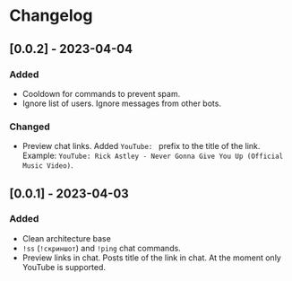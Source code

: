 # Changelog

## [0.0.2] - 2023-04-04

### Added

- Cooldown for commands to prevent spam.
- Ignore list of users. Ignore messages from other bots.

### Changed

- Preview chat links. Added `YouTube: ` prefix to the title of the link. Example: `YouTube: Rick Astley - Never Gonna Give You Up (Official Music Video)`.

## [0.0.1] - 2023-04-03

### Added

- Clean architecture base
- `!ss` (`!скриншот`) and  `!ping` chat commands.
- Preview links in chat. Posts title of the link in chat. At the moment only YouTube is supported.

